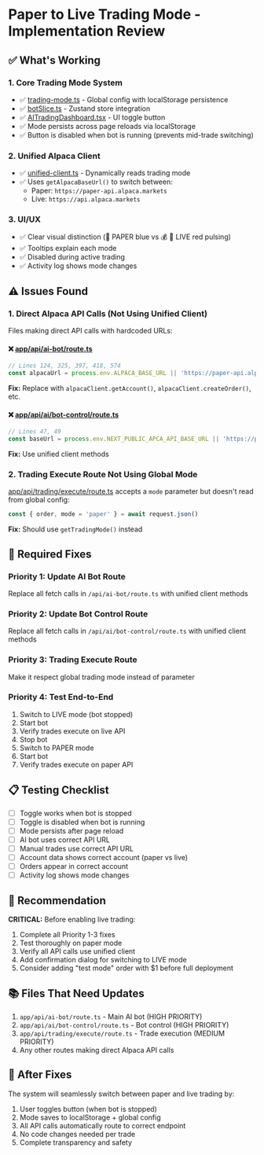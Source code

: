 # Paper to Live Trading Mode - Implementation Review

## ✅ What's Working

### 1. **Core Trading Mode System**
- ✅ [trading-mode.ts](lib/config/trading-mode.ts) - Global config with localStorage persistence
- ✅ [botSlice.ts](store/slices/botSlice.ts) - Zustand store integration
- ✅ [AITradingDashboard.tsx](components/dashboard/AITradingDashboard.tsx) - UI toggle button
- ✅ Mode persists across page reloads via localStorage
- ✅ Button is disabled when bot is running (prevents mid-trade switching)

### 2. **Unified Alpaca Client**
- ✅ [unified-client.ts](lib/alpaca/unified-client.ts) - Dynamically reads trading mode
- ✅ Uses `getAlpacaBaseUrl()` to switch between:
  - Paper: `https://paper-api.alpaca.markets`
  - Live: `https://api.alpaca.markets`

### 3. **UI/UX**
- ✅ Clear visual distinction (📝 PAPER blue vs 💰 🔴 LIVE red pulsing)
- ✅ Tooltips explain each mode
- ✅ Disabled during active trading
- ✅ Activity log shows mode changes

## ⚠️ Issues Found

### 1. **Direct Alpaca API Calls (Not Using Unified Client)**

Files making direct API calls with hardcoded URLs:

#### ❌ [app/api/ai-bot/route.ts](app/api/ai-bot/route.ts)
```typescript
// Lines 124, 325, 397, 418, 574
const alpacaUrl = process.env.ALPACA_BASE_URL || 'https://paper-api.alpaca.markets'
```
**Fix:** Replace with `alpacaClient.getAccount()`, `alpacaClient.createOrder()`, etc.

#### ❌ [app/api/ai/bot-control/route.ts](app/api/ai/bot-control/route.ts)
```typescript
// Lines 47, 49
const baseUrl = process.env.NEXT_PUBLIC_APCA_API_BASE_URL || 'https://paper-api.alpaca.markets'
```
**Fix:** Use unified client methods

### 2. **Trading Execute Route Not Using Global Mode**

[app/api/trading/execute/route.ts](app/api/trading/execute/route.ts) accepts a `mode` parameter but doesn't read from global config:

```typescript
const { order, mode = 'paper' } = await request.json()
```

**Fix:** Should use `getTradingMode()` instead

## 🔧 Required Fixes

### Priority 1: Update AI Bot Route
Replace all fetch calls in `/api/ai-bot/route.ts` with unified client methods

### Priority 2: Update Bot Control Route
Replace all fetch calls in `/api/ai/bot-control/route.ts` with unified client methods

### Priority 3: Trading Execute Route
Make it respect global trading mode instead of parameter

### Priority 4: Test End-to-End
1. Switch to LIVE mode (bot stopped)
2. Start bot
3. Verify trades execute on live API
4. Stop bot
5. Switch to PAPER mode
6. Start bot
7. Verify trades execute on paper API

## 📋 Testing Checklist

- [ ] Toggle works when bot is stopped
- [ ] Toggle is disabled when bot is running
- [ ] Mode persists after page reload
- [ ] AI bot uses correct API URL
- [ ] Manual trades use correct API URL
- [ ] Account data shows correct account (paper vs live)
- [ ] Orders appear in correct account
- [ ] Activity log shows mode changes

## 🎯 Recommendation

**CRITICAL:** Before enabling live trading:
1. Complete all Priority 1-3 fixes
2. Test thoroughly on paper mode
3. Verify all API calls use unified client
4. Add confirmation dialog for switching to LIVE mode
5. Consider adding "test mode" order with $1 before full deployment

## 📚 Files That Need Updates

1. `app/api/ai-bot/route.ts` - Main AI bot (HIGH PRIORITY)
2. `app/api/ai/bot-control/route.ts` - Bot control (HIGH PRIORITY)
3. `app/api/trading/execute/route.ts` - Trade execution (MEDIUM PRIORITY)
4. Any other routes making direct Alpaca API calls

## 🚀 After Fixes

The system will seamlessly switch between paper and live trading by:
1. User toggles button (when bot is stopped)
2. Mode saves to localStorage + global config
3. All API calls automatically route to correct endpoint
4. No code changes needed per trade
5. Complete transparency and safety
